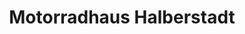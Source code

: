 ---
title: "Motorradhaus Halberstadt"
url: /halberstadt/motorradhaus-halberstadt/
shop: Motorrad
---